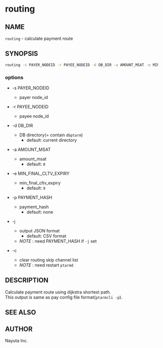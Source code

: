# routing

## NAME

`routing` - calculate payment route

## SYNOPSIS

```bash
routing -s PAYER_NODEID -r PAYEE_NODEID -d DB_DIR -a AMOUNT_MSAT -e MIN_FINAL_CLTV_EXPIRY -p PAYMENT_HASH [-j]
```

### options

* -s PAYER_NODEID
  * payer node_id

* -r PAYEE_NODEID
  * payee node_id

* -d DB_DIR
  * DB directory(= contain `dbptarm`)
    * default: current directory

* -a AMOUNT_MSAT
  * amount_msat
    * default: `0`

* -e MIN_FINAL_CLTV_EXPIRY
  * min_final_cltv_expiry
    * default: `9`

* -p PAYMENT_HASH
  * payment_hash
    * default: none

* -j
  * output JSON format
    * default: CSV format
  * _NOTE_ : need PAYMENT_HASH if `-j` set

* -c
  * clear routing skip channel list
  * _NOTE_ : need restart `ptarmd`

## DESCRIPTION

Calculate payment route using dijkstra shortest path.  
This output is same as pay config file format(`ptarmcli -p`).

## SEE ALSO

## AUTHOR

Nayuta Inc.
